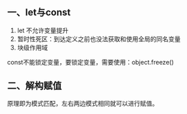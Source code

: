 # 

## 一、let与const

1. let 不允许变量提升
2. 暂时性死区：到达定义之前也没法获取和使用全局的同名变量
3. 块级作用域

const不能锁定变量，要锁定变量，需要使用：object.freeze()

## 二、解构赋值

原理即为模式匹配，左右两边模式相同就可以进行赋值。  
